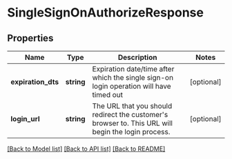 # SingleSignOnAuthorizeResponse

## Properties
Name | Type | Description | Notes
------------ | ------------- | ------------- | -------------
**expiration_dts** | **string** | Expiration date/time after which the single sign-on login operation will have timed out | [optional] 
**login_url** | **string** | The URL that you should redirect the customer&#39;s browser to.  This URL will begin the login process. | [optional] 

[[Back to Model list]](../README.md#documentation-for-models) [[Back to API list]](../README.md#documentation-for-api-endpoints) [[Back to README]](../README.md)


